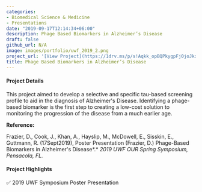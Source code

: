 ```yaml
---
categories:
- Biomedical Science & Medicine
- Presentations
date: "2019-09-17T12:14:34+06:00"
description: Phage Based Biomarkers in Alzheimer’s Disease
draft: false
github_url: N/A
image: images/portfolio/uwf_2019_2.png
project_url: '[View Project](https://1drv.ms/p/s!Aqkk_opBQPkygpFj0joJkxpFaxPOPw?e=SJhi7y)'
title: Phage Based Biomarkers in Alzheimer’s Disease
---
```


#### Project Details

This project aimed to develop a selective and specific tau-based screening profile to aid in the diagnosis of Alzheimer's Disease. Identifying a phage-based biomarker is the first step to creating a low-cost solution to monitoring the progression of the disease from a much earlier age.

**Reference:**

Frazier, D., Cook, J., Khan, A., Hayslip, M., McDowell, E., Sisskin, E., Guttmann, R. (17Sept2019), Poster Presentation (Frazier, D.) Phage-Based Biomarkers in Alzheimer's Disease*.* *2019 UWF OUR Spring Symposium, Pensacola, FL.*

#### Project Highlights

✅ 2019 UWF Symposium Poster Presentation
